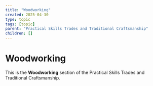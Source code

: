 ```yaml
---
title: "Woodworking"
created: 2025-04-30
type: topic
tags: [topic]
parent: "Practical Skills Trades and Traditional Craftsmanship"
children: []
---
```


# Woodworking

This is the **Woodworking** section of the Practical Skills Trades and Traditional Craftsmanship.
